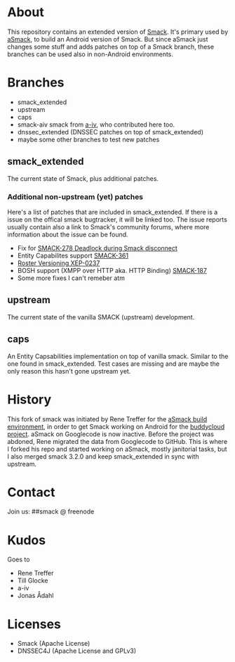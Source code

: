 About
=====
This repository contains an extended version of [Smack](http://www.igniterealtime.org/projects/smack/). It's primary used by [aSmack](https://github.com/Flowdalic/asmack), to build an Android version of Smack. But since aSmack just changes some stuff and adds patches on top of a Smack branch, these branches can be used also in non-Android environments.

Branches
========

- smack_extended
- upstream
- caps
- smack-aiv smack from [a-iv](https://github.com/a-iv), who contributed here too.
- dnssec_extended (DNSSEC patches on top of smack_extended)
- maybe some other branches to test new patches

smack_extended
--------------
The current state of Smack, plus additional patches.

### Additional non-upstream (yet) patches
Here's a list of patches that are included in smack_extended. If there is a issue on the offical smack bugtracker, it will be linked too. The issue reports usually contain also a link to Smack's community forums, where more information about the issue can be found.

- Fix for [SMACK-278 Deadlock during Smack disconnect](http://issues.igniterealtime.org/browse/SMACK-278)
- Entity Capabilites support [SMACK-361](http://issues.igniterealtime.org/browse/SMACK-361)
- [Roster Versioning XEP-0237](http://xmpp.org/extensions/xep-0237.html)
- BOSH support (XMPP over HTTP aka. HTTP Binding) [SMACK-187](http://issues.igniterealtime.org/browse/SMACK-187)
- Some more fixes I can't remeber atm

upstream
--------
The current state of the vanilla SMACK (upstream) development.

caps
----
An Entity Capsabilities implementation on top of vanilla smack. Similar to the one found in smack_extended. Test cases are missing and are maybe the only reason this hasn't gone upstream yet.

History
=======
This fork of smack was initiated by Rene Treffer for the [aSmack build environment](http://code.google.com/p/asmack/), in order to get Smack working on Android for the [buddycloud project](https://buddycloud.org/). aSmack on Googlecode is now inactive. Before the project was abdoned, Rene migrated the data from Googlecode to GitHub. This is where I forked his repo and started working on aSmack, mostly janitorial tasks, but I also merged smack 3.2.0 and keep smack_extended in sync with upstream.

Contact
=======
Join us: ##smack @ freenode

Kudos
=====

Goes to

- Rene Treffer
- Till Glocke
- a-iv
- Jonas Ådahl

Licenses
=======

- Smack (Apache License)
- DNSSEC4J (Apache License and GPLv3)